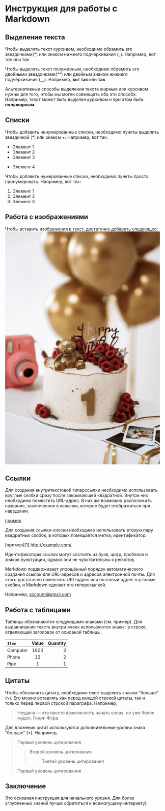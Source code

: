 # Инструкция для работы с Markdown

## Выделение текста

Чтобы выделить текст курсивом, необходимо обрамить его звездочками(*) или знаком нижнего подчеркивания (_). Например, *вот так* или _так_

Чтобы выделить текст полужирным, необходимо обрамить его двойными звездочками(**) или двойным знаком нижнего подчеркивания (__). Например, **вот так** или __так__

Альтернативные способы выделения текста жирным или курсивом нужны для того, чтобы мы могли совмещать оба эти способа. Например, _текст может быть выделен курсивом и при этом быть **полужирным**_.

## Списки

Чтобы добавить ненумерованные списки, необходимо пункты выделить звездочкой (*) или знаком +. Например, вот так:
* Элемент 1
* Элемент 2
* Элемент 3
+ Элемент 4

Чтобы добавить нумерованные списки, необходимо пункты просто пронумеровать. Например, вот так:

1. Элемент 1
2. Элемент 2
3. Элемент 3

## Работа с изображениями

Чтобы вставить изображения в текст, достаточно добавить следующее:
![Торт на годовасие](торт.jpg)

## Ссылки

Для создания внутритекстовой гиперссылки необходимо использовать круглые скобки сразу после закрывающей квадратной. Внутри них необходимо поместить URL-адрес. В них же возможно расположить название, заключенное в кавычки, которое будет отображаться при наведении.

[пример](http://example.com/ "Необязательная подсказка")

Для создания ссылки-сноски необходимо использовать вторую пару квадратных скобок, в которых помещается метка, идентификатор.

[пример][1] http://example.com/

Идентификаторы ссылок могут состоять из букв, цифр, пробелов и знаков пунктуации, однако они не чувствительны к регистру. 

Markdown поддерживает упрощённый порядок автоматического создания ссылок для URL-адресов и адресов электронной почты. Для этого достаточно поместить URL-адрес или почтовый адрес в угловые скобки, и Markdown сделает его гиперссылкой.

Например,
<account@gmail.com>


## Работа с таблицами

Таблицы обозначаются следующими знаками (см. пример). Для выравнивания текста внутри ячеек используются знаки : в строке, отделяющей заголовок от основной таблицы.

<code>Item      | Value | Quantity
:-------- |:-----:| -------:
Computer  | 1600  | 3
Phone     | 12    | 2
Pipe      | 1     | 1
</code>

## Цитаты

Чтобы обозначить цитату, необходимо текст выделить знаком "больше" (>). Его можно вставлять как перед каждой строкой цитаты, так и только перед первой строкой параграфа. Например,
> Неудача — это просто возможность начать снова, но уже более мудро.
Генри Форд

Для вложения цитат используются дополнительные уровни знака "больше" (>).
Например, 
> Первый уровень цитирования
>> Второй уровень цитирования
>>> Третий уровень цитирования
>
>Первый уровень цитирования

## Заключение

Это основная инструкция для начального уровня. Для более углубленных знаний лучше обратиться к всемогущему интернету)